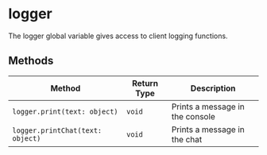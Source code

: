 # logger

The logger global variable gives access to client logging functions.

## Methods

| Method                           | Return Type | Description                     |
|----------------------------------|-------------|---------------------------------|
| `logger.print(text: object)`     | `void`      | Prints a message in the console |
| `logger.printChat(text: object)` | `void`      | Prints a message in the chat    |

